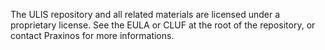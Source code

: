 The ULIS repository and all related materials are licensed under a proprietary license.
See the EULA or CLUF at the root of the repository, or contact Praxinos for more informations.
